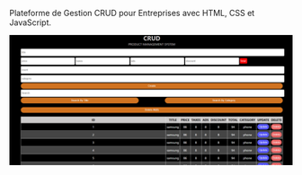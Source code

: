 Plateforme de Gestion CRUD pour Entreprises avec HTML, CSS et JavaScript.

![image alt](https://github.com/JihenDhieb/Crud-Management/blob/main/crud.png)
